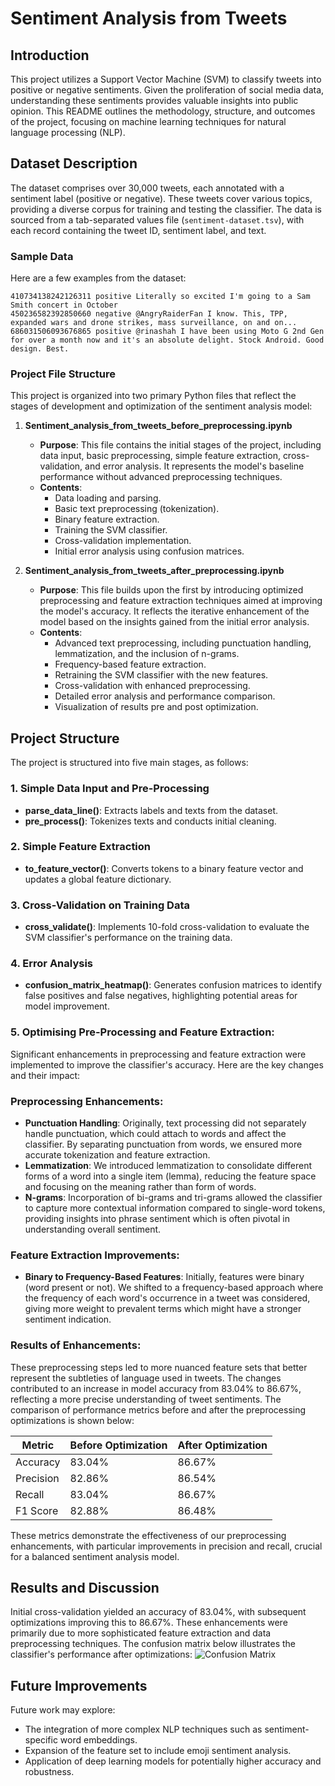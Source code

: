 # Sentiment Analysis from Tweets

## Introduction
This project utilizes a Support Vector Machine (SVM) to classify tweets into positive or negative sentiments. Given the proliferation of social media data, understanding these sentiments provides valuable insights into public opinion. This README outlines the methodology, structure, and outcomes of the project, focusing on machine learning techniques for natural language processing (NLP).

## Dataset Description
The dataset comprises over 30,000 tweets, each annotated with a sentiment label (positive or negative). These tweets cover various topics, providing a diverse corpus for training and testing the classifier. The data is sourced from a tab-separated values file (`sentiment-dataset.tsv`), with each record containing the tweet ID, sentiment label, and text.

### Sample Data
Here are a few examples from the dataset:
```
410734138242126311 positive Literally so excited I'm going to a Sam Smith concert in October
450236582392850660 negative @AngryRaiderFan I know. This, TPP, expanded wars and drone strikes, mass surveillance, on and on...
686031506093676865 positive @rinashah I have been using Moto G 2nd Gen for over a month now and it's an absolute delight. Stock Android. Good design. Best.
```


### Project File Structure
This project is organized into two primary Python files that reflect the stages of development and optimization of the sentiment analysis model:

1. **Sentiment_analysis_from_tweets_before_preprocessing.ipynb**
   - **Purpose**: This file contains the initial stages of the project, including data input, basic preprocessing, simple feature extraction, cross-validation, and error analysis. It represents the model's baseline performance without advanced preprocessing techniques.
   - **Contents**:
     - Data loading and parsing.
     - Basic text preprocessing (tokenization).
     - Binary feature extraction.
     - Training the SVM classifier.
     - Cross-validation implementation.
     - Initial error analysis using confusion matrices.

2. **Sentiment_analysis_from_tweets_after_preprocessing.ipynb**
   - **Purpose**: This file builds upon the first by introducing optimized preprocessing and feature extraction techniques aimed at improving the model's accuracy. It reflects the iterative enhancement of the model based on the insights gained from the initial error analysis.
   - **Contents**:
     - Advanced text preprocessing, including punctuation handling, lemmatization, and the inclusion of n-grams.
     - Frequency-based feature extraction.
     - Retraining the SVM classifier with the new features.
     - Cross-validation with enhanced preprocessing.
     - Detailed error analysis and performance comparison.
     - Visualization of results pre and post optimization.

## Project Structure
The project is structured into five main stages, as follows:

### 1. Simple Data Input and Pre-Processing
- **parse_data_line()**: Extracts labels and texts from the dataset.
- **pre_process()**: Tokenizes texts and conducts initial cleaning.

### 2. Simple Feature Extraction
- **to_feature_vector()**: Converts tokens to a binary feature vector and updates a global feature dictionary.

### 3. Cross-Validation on Training Data
- **cross_validate()**: Implements 10-fold cross-validation to evaluate the SVM classifier's performance on the training data.

### 4. Error Analysis
- **confusion_matrix_heatmap()**: Generates confusion matrices to identify false positives and false negatives, highlighting potential areas for model improvement.

### 5. Optimising Pre-Processing and Feature Extraction: 
Significant enhancements in preprocessing and feature extraction were implemented to improve the classifier's accuracy. Here are the key changes and their impact:

### Preprocessing Enhancements:
- **Punctuation Handling**: Originally, text processing did not separately handle punctuation, which could attach to words and affect the classifier. By separating punctuation from words, we ensured more accurate tokenization and feature extraction.
- **Lemmatization**: We introduced lemmatization to consolidate different forms of a word into a single item (lemma), reducing the feature space and focusing on the meaning rather than form of words.
- **N-grams**: Incorporation of bi-grams and tri-grams allowed the classifier to capture more contextual information compared to single-word tokens, providing insights into phrase sentiment which is often pivotal in understanding overall sentiment.

### Feature Extraction Improvements:
- **Binary to Frequency-Based Features**: Initially, features were binary (word present or not). We shifted to a frequency-based approach where the frequency of each word's occurrence in a tweet was considered, giving more weight to prevalent terms which might have a stronger sentiment indication.

### Results of Enhancements:
These preprocessing steps led to more nuanced feature sets that better represent the subtleties of language used in tweets. The changes contributed to an increase in model accuracy from 83.04% to 86.67%, reflecting a more precise understanding of tweet sentiments. The comparison of performance metrics before and after the preprocessing optimizations is shown below:

| Metric     | Before Optimization | After Optimization |
|------------|---------------------|--------------------|
| Accuracy   | 83.04%              | 86.67%             |
| Precision  | 82.86%              | 86.54%             |
| Recall     | 83.04%              | 86.67%             |
| F1 Score   | 82.88%              | 86.48%             |

These metrics demonstrate the effectiveness of our preprocessing enhancements, with particular improvements in precision and recall, crucial for a balanced sentiment analysis model.

## Results and Discussion
Initial cross-validation yielded an accuracy of 83.04%, with subsequent optimizations improving this to 86.67%. These enhancements were primarily due to more sophisticated feature extraction and data preprocessing techniques. The confusion matrix below illustrates the classifier's performance after optimizations:
![Confusion Matrix]([path_to_confusion_matrix_image.png](https://drive.google.com/file/d/1GJlzwBHjyYv5EDqJAPcefS4wYmZeIl9b/view?usp=sharing))

## Future Improvements
Future work may explore:
- The integration of more complex NLP techniques such as sentiment-specific word embeddings.
- Expansion of the feature set to include emoji sentiment analysis.
- Application of deep learning models for potentially higher accuracy and robustness.
